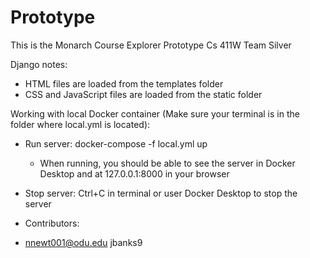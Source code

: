 # Prototype
This is the Monarch Course Explorer Prototype
Cs 411W Team Silver 

Django notes:
- HTML files are loaded from the templates folder
- CSS and JavaScript files are loaded from the static folder

Working with local Docker container (Make sure your terminal is in the folder where local.yml is located):
- Run server: docker-compose -f local.yml up
    - When running, you should be able to see the server in Docker Desktop and at 127.0.0.1:8000 in your browser
- Stop server: Ctrl+C in terminal or user Docker Desktop to stop the server

- Contributors:
- nnewt001@odu.edu jbanks9
